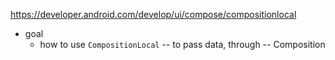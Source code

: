 https://developer.android.com/develop/ui/compose/compositionlocal

* goal
  * how to use `CompositionLocal` -- to pass data, through -- Composition